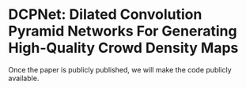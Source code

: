 # DCPNet: Dilated Convolution Pyramid Networks For Generating High-Quality Crowd Density Maps

Once the paper is publicly published, we will make the code publicly available.
